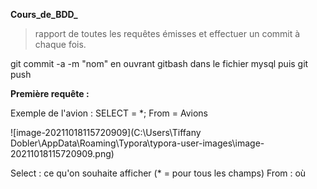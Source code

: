 **Cours_de_BDD_**

> rapport de toutes les requêtes émisses et effectuer un commit à chaque fois.

git commit -a -m "nom" en ouvrant gitbash dans le fichier mysql puis git push

**Première requête :**

Exemple de l'avion : SELECT = *; From = Avions

![image-20211018115720909](C:\Users\Tiffany Dobler\AppData\Roaming\Typora\typora-user-images\image-20211018115720909.png)

Select : ce qu'on souhaite afficher (* = pour tous les champs)
From : où
